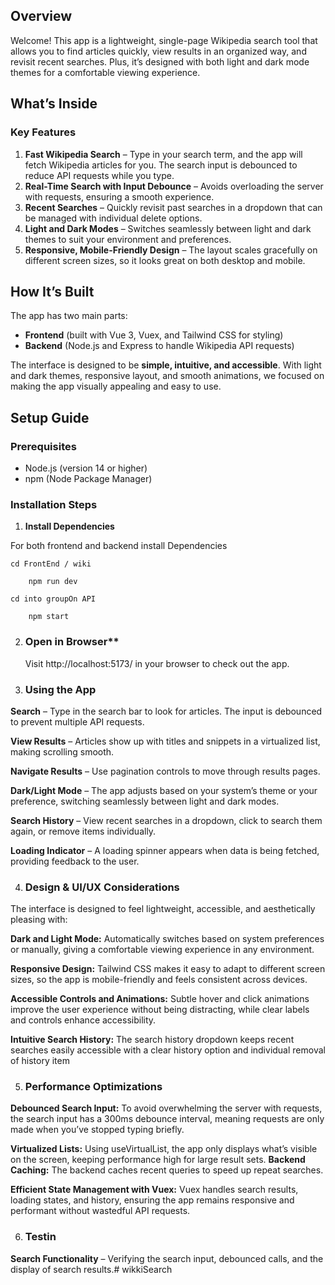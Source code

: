 ## Overview

Welcome! This app is a lightweight, single-page Wikipedia search tool that allows you to find articles quickly, view results in an organized way, and revisit recent searches. Plus, it’s designed with both light and dark mode themes for a comfortable viewing experience.

## What’s Inside

### Key Features

1. **Fast Wikipedia Search** – Type in your search term, and the app will fetch Wikipedia articles for you. The search input is debounced to reduce API requests while you type.
2. **Real-Time Search with Input Debounce** – Avoids overloading the server with requests, ensuring a smooth experience.
3. **Recent Searches** – Quickly revisit past searches in a dropdown that can be managed with individual delete options.
4. **Light and Dark Modes** – Switches seamlessly between light and dark themes to suit your environment and preferences.
5. **Responsive, Mobile-Friendly Design** – The layout scales gracefully on different screen sizes, so it looks great on both desktop and mobile.

## How It’s Built

The app has two main parts:
- **Frontend** (built with Vue 3, Vuex, and Tailwind CSS for styling)
- **Backend** (Node.js and Express to handle Wikipedia API requests)

The interface is designed to be **simple, intuitive, and accessible**. With light and dark themes, responsive layout, and smooth animations, we focused on making the app visually appealing and easy to use.

## Setup Guide

### Prerequisites
- Node.js (version 14 or higher)
- npm (Node Package Manager)

### Installation Steps

1.  **Install Dependencies**

 For both frontend and backend install Dependencies
    
    cd FrontEnd / wiki 

        npm run dev

    cd into groupOn API

        npm start

2. ### Open in Browser**
    
     Visit http://localhost:5173/ in your browser to check out the app.

3. ### Using the App

  **Search** – Type in the search bar to look for articles. The input is debounced to prevent multiple API requests.

  **View Results** – Articles show up with titles and snippets in a virtualized list, making scrolling smooth.

  **Navigate Results** – Use pagination controls to move through results pages.

  **Dark/Light Mode** – The app adjusts based on your system’s theme or your preference, switching seamlessly between light and dark modes.

  **Search History** – View recent searches in a dropdown, click to search them again, or remove items individually.

  **Loading Indicator** – A loading spinner appears when data is being fetched, providing feedback to the user.

4. ### Design & UI/UX Considerations

The interface is designed to feel lightweight, accessible, and aesthetically pleasing with:

**Dark and Light Mode:** Automatically switches based on system preferences or manually, giving a comfortable viewing experience in any environment.

**Responsive Design:** Tailwind CSS makes it easy to adapt to different screen sizes, so the app is mobile-friendly and feels consistent across devices.

**Accessible Controls and Animations:** Subtle hover and click animations improve the user experience without being distracting, while clear labels and controls enhance accessibility.

**Intuitive Search History:** The search history dropdown keeps recent searches easily accessible with a clear history option and individual removal of history item


5. ### Performance Optimizations

**Debounced Search Input:** To avoid overwhelming the server with requests, the search input has a 300ms debounce interval, meaning requests are only made when you’ve stopped typing briefly.

**Virtualized Lists:** Using useVirtualList, the app only displays what’s visible on the screen, keeping performance high for large result sets.
**Backend Caching:** The backend caches recent queries to speed up repeat searches.

**Efficient State Management with Vuex:** Vuex handles search results, loading states, and history, ensuring the app remains responsive and performant without wastedful API requests.

6. ### Testin

**Search Functionality** – Verifying the search input, debounced calls, and the display of search results.#   w i k k i S e a r c h  
 